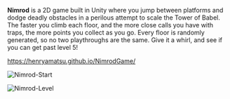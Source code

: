 **Nimrod** is a 2D game built in Unity where you jump between platforms and dodge deadly obstacles in a perilous attempt to scale the Tower of Babel. The faster you climb each floor, and the more close calls you have with traps, the more points you collect as you go. Every floor is randomly generated, so no two playthroughs are the same. Give it a whirl, and see if you can get past level 5!

https://henryamatsu.github.io/NimrodGame/

![Nimrod-Start](https://github.com/user-attachments/assets/199f2ce1-f285-4f45-8605-2490901081b7)

![Nimrod-Level](https://github.com/user-attachments/assets/3c649675-5408-42af-8f33-a74955912f64)
